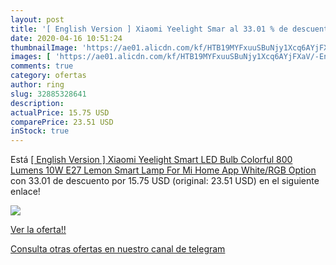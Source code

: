 ```yaml
---
layout: post
title: '[ English Version ] Xiaomi Yeelight Smar al 33.01 % de descuento'
date: 2020-04-16 10:51:24
thumbnailImage: 'https://ae01.alicdn.com/kf/HTB19MYFxuuSBuNjy1Xcq6AYjFXaV/-English-Version-Xiaomi-Yeelight-Smart-LED-Bulb-Colorful-800-Lumens-10W-E27-Lemon-Smart-Lamp.jpg_350x350._SL200_.jpg'
images: [ 'https://ae01.alicdn.com/kf/HTB19MYFxuuSBuNjy1Xcq6AYjFXaV/-English-Version-Xiaomi-Yeelight-Smart-LED-Bulb-Colorful-800-Lumens-10W-E27-Lemon-Smart-Lamp.jpg_350x350._SL200_.jpg' ]
comments: true
category: ofertas
author: ring
slug: 32885328641
description:
actualPrice: 15.75 USD
comparePrice: 23.51 USD
inStock: true
---
```


Está [[ English Version ] Xiaomi Yeelight Smart LED Bulb Colorful 800 Lumens 10W E27 Lemon Smart Lamp For Mi Home App White/RGB Option](https://www.amazon.com/dp/32885328641/?tag=redken08-20) con 33.01 de descuento por 15.75 USD (original: 23.51 USD) en el siguiente enlace!

[![](https://ae01.alicdn.com/kf/HTB19MYFxuuSBuNjy1Xcq6AYjFXaV/-English-Version-Xiaomi-Yeelight-Smart-LED-Bulb-Colorful-800-Lumens-10W-E27-Lemon-Smart-Lamp.jpg_350x350._SL200_.jpg)](https://www.amazon.com/dp/32885328641/?tag=redken08-20)

[Ver la oferta!!](https://www.amazon.com/dp/32885328641/?tag=redken08-20)

[Consulta otras ofertas en nuestro canal de telegram](https://t.me/s/ofertas25)
